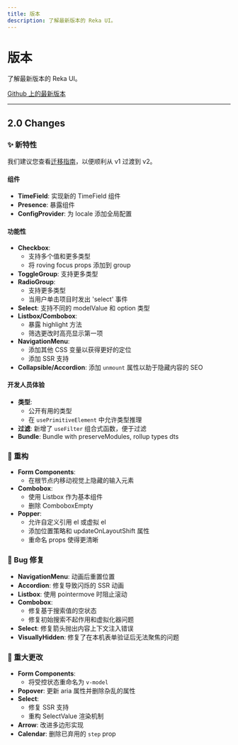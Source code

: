 ```yaml
---
title: 版本
description: 了解最新版本的 Reka UI。
---
```


# 版本

<Description>
了解最新版本的 Reka UI。
</Description>

[Github 上的最新版本](https://github.com/unovue/radix-vue/releases)

---

## 2.0 Changes

### ✨ 新特性

<Callout type="tip">

我们建议您查看[迁移指南](../guides/migration)，以便顺利从 v1 过渡到 v2。

</Callout>

#### 组件
- **TimeField**: 实现新的 TimeField 组件
- **Presence**: 暴露组件
- **ConfigProvider**: 为 locale 添加全局配置

#### 功能性
- **Checkbox**:
  - 支持多个值和更多类型
  -  将 roving focus props 添加到 group
- **ToggleGroup**: 支持更多类型
- **RadioGroup**:
  - 支持更多类型
  - 当用户单击项目时发出 'select' 事件
- **Select**: 支持不同的 modelValue 和 option 类型
- **Listbox/Combobox**:
  - 暴露 highlight 方法
  - 筛选更改时高亮显示第一项
- **NavigationMenu**:
  - 添加其他 CSS 变量以获得更好的定位
  - 添加 SSR 支持
- **Collapsible/Accordion**: 添加 `unmount` 属性以助于隐藏内容的 SEO

#### 开发人员体验
- **类型**:
  - 公开有用的类型
  - 在 `usePrimitiveElement` 中允许类型推理
- **过滤**: 新增了 `useFilter` 组合式函数，便于过滤
- **Bundle**: Bundle with preserveModules, rollup types dts

### 🔧 重构

- **Form Components**:
  - 在根节点内移动视觉上隐藏的输入元素
- **Combobox**:
  - 使用 Listbox 作为基本组件
  - 删除 ComboboxEmpty
- **Popper**:
  - 允许自定义引用 el 或虚拟 el
  - 添加位置策略和 updateOnLayoutShift 属性
  - 重命名 props 使得更清晰

### 🐛 Bug 修复

- **NavigationMenu**: 动画后重置位置
- **Accordion**: 修复导致闪烁的 SSR 动画
- **Listbox**: 使用 pointermove 时阻止滚动
- **Combobox**:
  - 修复基于搜索值的空状态
  - 修复初始搜索不起作用和虚拟化器问题
- **Select**: 修复箭头抛出内容上下文注入错误
- **VisuallyHidden**: 修复了在本机表单验证后无法聚焦的问题

### 🚨 重大更改

- **Form Components**:
  - 将受控状态重命名为 `v-model`
- **Popover**: 更新 aria 属性并删除杂乱的属性
- **Select**:
  - 修复 SSR 支持
  - 重构 SelectValue 渲染机制
- **Arrow**: 改进多边形实现
- **Calendar**: 删除已弃用的 `step` prop
